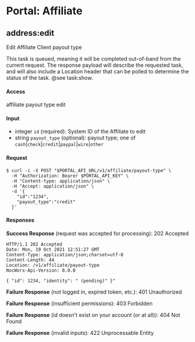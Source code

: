 # Portal: Affiliate

## address:edit
Edit Affiliate Client payout type

This task is queued, meaning it will be completed out-of-band from the current request. The response payload will describe the requested task, and will also include a Location header that can be polled to determine the status of the task. @see task:show.

#### Access
affiliate payout type edit

#### Input
- integer `id` (required): System ID of the Affiliate to edit
- string `payout_type` (optional): payout type; one of `cash`|`check`|`credit`|`paypal`|`wire`|`other`

#### Request
```
$ curl -i -X POST "$PORTAL_API_URL/v1/affiliate/payout-type" \
  -H "Authorization: Bearer $PORTAL_API_KEY" \
  -H "Content-type: application/json" \
  -H "Accept: application/json" \
  -d '{
    "id":"1234",
    "payout_type":"credit"
  }'
```

#### Responses
**Success Response** (request was accepted for processing): 202 Accepted
```
HTTP/1.1 202 Accepted
Date: Mon, 19 Oct 2021 12:51:27 GMT
Content-Type: application/json;charset=utf-8
Content-Length: 44
Location: /v1/affiliate/payout-type
NocWorx-Api-Version: 0.0.0

{ "id": 1234, "identity": " (pending)" }"
```

**Failure Response** (not logged in, expired token, etc.): 401 Unauthorized

**Failure Response** (insufficient permissions): 403 Forbidden

**Failure Response** (id doesn't exist on your account (or at all)): 404 Not Found

**Failure Response** (invalid inputs): 422 Unprocessable Entity

